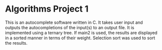 # Algorithms Project 1

This is an autocomplete software written in C.
It takes user input and outputs the autocompletions of the input(s) to an output file.
It is implemented using a ternary tree.
If main2 is used, the results are displayed in a sorted manner in terms of their weight.
Selection sort was used to sort the results.
